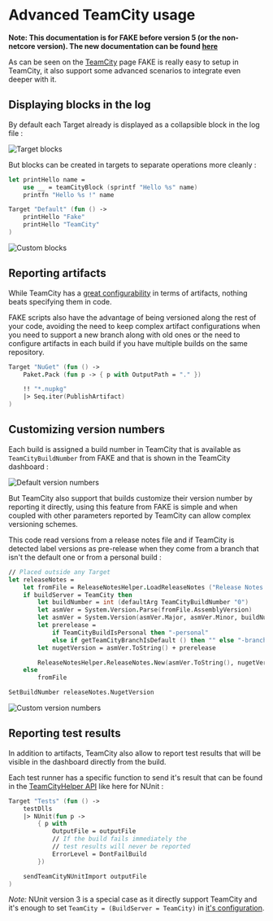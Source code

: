 # Advanced TeamCity usage

**Note:  This documentation is for FAKE before version 5 (or the non-netcore version). The new documentation can be found [here](buildserver.html)**

As can be seen on the [TeamCity](legacy-teamcity.html) page FAKE is really easy to setup in TeamCity,
it also support some advanced scenarios to integrate even deeper with it.

## Displaying blocks in the log

By default each Target already is displayed as a collapsible block in the log file :

![Target blocks](pics/teamcity/loghierarchy.png "Target blocks")

But blocks can be created in targets to separate operations more
cleanly :

```fsharp
let printHello name =
    use __ = teamCityBlock (sprintf "Hello %s" name)
    printfn "Hello %s !" name

Target "Default" (fun () ->
    printHello "Fake"
    printHello "TeamCity"
)
```
![Custom blocks](pics/teamcity/loghierarchy2.png "Custom blocks")

## Reporting artifacts

While TeamCity has a [great configurability](https://confluence.jetbrains.com/display/TCD10/Build+Artifact)
in terms of artifacts, nothing beats specifying them in code.

FAKE scripts also have the advantage of being versioned along the rest of your code, avoiding the need to
keep complex artifact configurations when you need to support a new branch along with old ones or the need
to configure artifacts in each build if you have multiple builds on the same repository.

```fsharp
Target "NuGet" (fun () ->
    Paket.Pack (fun p -> { p with OutputPath = "." })

    !! "*.nupkg"
    |> Seq.iter(PublishArtifact)
)
```

## Customizing version numbers

Each build is assigned a build number in TeamCity that is available as `TeamCityBuildNumber` from FAKE
and that is shown in the TeamCity dashboard :

![Default version numbers](pics/teamcity/versionnumber.png "Default version numbers")

But TeamCity also support that builds customize their version number by reporting it directly, using this
feature from FAKE is simple and when coupled with other parameters reported by TeamCity can allow complex
versioning schemes.

This code read versions from a release notes file and if TeamCity is detected label versions as pre-release
when they come from a branch that isn't the default one or from a personal build :

```fsharp
// Placed outside any Target
let releaseNotes =
    let fromFile = ReleaseNotesHelper.LoadReleaseNotes ("Release Notes.md")
    if buildServer = TeamCity then
        let buildNumber = int (defaultArg TeamCityBuildNumber "0")
        let asmVer = System.Version.Parse(fromFile.AssemblyVersion)
        let asmVer = System.Version(asmVer.Major, asmVer.Minor, buildNumber)
        let prerelease =
            if TeamCityBuildIsPersonal then "-personal"
            else if getTeamCityBranchIsDefault () then "" else "-branch"
        let nugetVersion = asmVer.ToString() + prerelease

        ReleaseNotesHelper.ReleaseNotes.New(asmVer.ToString(), nugetVersion, fromFile.Date, fromFile.Notes)
    else
        fromFile

SetBuildNumber releaseNotes.NugetVersion
```

![Custom version numbers](pics/teamcity/versionnumber2.png "Custom version numbers")

## Reporting test results

In addition to artifacts, TeamCity also allow to report test results that will be
visible in the dashboard directly from the build.

Each test runner has a specific function to send it's result that can be found in the
[TeamCityHelper API](apidocs/fake-teamcityhelper.html) like here for NUnit :

```fsharp
Target "Tests" (fun () ->
    testDlls
    |> NUnit(fun p ->
        { p with
            OutputFile = outputFile
            // If the build fails immediately the
            // test results will never be reported
            ErrorLevel = DontFailBuild
        })

    sendTeamCityNUnitImport outputFile
)
```

*Note:* NUnit version 3 is a special case as it directly support TeamCity and it's
enough to set `TeamCity = (BuildServer = TeamCity)` in
[it's configuration](apidocs/fake-testing-nunit3-nunit3params.html).
